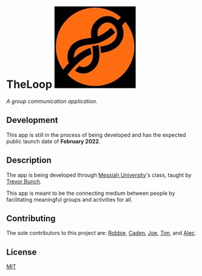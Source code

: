 # TheLoop ![The Loop Logo. A Knot with "The Loop" in text underneath.](assets/The%20Loop%20Logo%20Cropped.jpg)

*A group communication application.*


## Development

This app is still in the process of being developed and has the expected public launch date of **February 2022**.


## Description

The app is being developed through [Messiah University](https://www.messiah.edu/)'s class, taught by [Trevor Bunch](https://github.com/trevordbunch).

This app is meant to be the connecting medium between people by facilitating meaningful groups and activities for all. 

## Contributing
The sole contributors to this project are: [Robbie](https://github.com/airgo32), [Caden](https://github.com/NedacNostrebor), [Joe](https://github.com/Jmtonnies), [Tim](https://github.com/Tim12-code), and [Alec](https://github.com/alecclyde).

## License
[MIT](https://choosealicense.com/licenses/mit/)